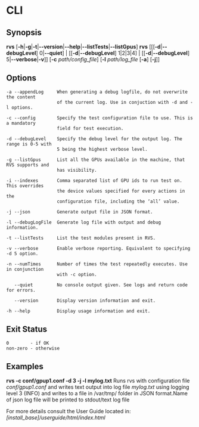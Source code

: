 # CLI 

## Synopsis

<b>rvs</b>  [<b>-h</b>|<b>-g</b>|<b>-t</b>|<b>--version</b>|<b>--help</b>|<b>--listTests</b>|<b>--listGpus</b>]
<b>rvs</b> [[[<b>-d</b>|<b>--debugLevel</b>] 0|<b>--quiet</b>] | [[<b>-d</b>|<b>--debugLevel</b>] 1|2|3|4] | [[<b>-d</b>|<b>--debugLevel</b>] 5|<b>--verbose</b>|<b>-v</b>]]
[<b>-c</b> <i>path/config_file</i>]
[<b>-l</b> <i>path/log_file</i> [<b>-a</b>] [<b>-j</b>]] 

## Options

```
-a --appendLog     When generating a debug logfile, do not overwrite the content
                   of the current log. Use in conjuction with -d and -l options.

-c --config        Specify the test configuration file to use. This is a mandatory
                   field for test execution.

-d --debugLevel    Specify the debug level for the output log. The range is 0-5 with
                   5 being the highest verbose level.

-g --listGpus      List all the GPUs available in the machine, that RVS supports and
                   has visibility.

-i --indexes       Comma separated list of GPU ids to run test on. This overrides
                   the device values specified for every actions in the
                   configuration file, including the ‘all’ value.

-j --json          Generate output file in JSON format.

-l --debugLogFile  Generate log file with output and debug information.

-t --listTests     List the test modules present in RVS.

-v --verbose       Enable verbose reporting. Equivalent to specifying -d 5 option.

-n --numTimes      Number of times the test repeatedly executes. Use in conjunction
                   with -c option.

   --quiet         No console output given. See logs and return code for errors.

   --version       Display version information and exit.

-h --help          Display usage information and exit.
```

## Exit Status

```
0        - if OK
non-zero - otherwise
```

## Examples


<b>rvs -c conf/gpup1.conf -d 3 -j -l mylog.txt</b>
Runs rvs with configuration file <i>conf/gpup1.conf</i> and writes text output into log file <i>mylog.txt</i> using logging level 3 (INFO) and writes to a file in /var/tmp/ folder in JSON format.Name of json log file will be printed to stdout/text log file

For more details consult the User Guide located in:
<i>[install_base]/userguide/html/index.html</i>
